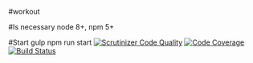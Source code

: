 #workout

#Is necessary
node 8+, npm 5+

#Start gulp
npm run start
[![Scrutinizer Code Quality](https://scrutinizer-ci.com/g/Andrii-Trubetskoi/workout/badges/quality-score.png?b=master)](https://scrutinizer-ci.com/g/Andrii-Trubetskoi/workout/?branch=master)
[![Code Coverage](https://scrutinizer-ci.com/g/Andrii-Trubetskoi/workout/badges/coverage.png?b=master)](https://scrutinizer-ci.com/g/Andrii-Trubetskoi/workout/?branch=master)
[![Build Status](https://scrutinizer-ci.com/g/Andrii-Trubetskoi/workout/badges/build.png?b=master)](https://scrutinizer-ci.com/g/Andrii-Trubetskoi/workout/build-status/master)